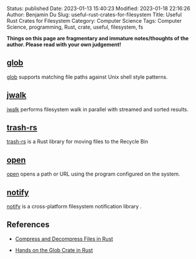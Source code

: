 Status: published
Date: 2023-01-13 15:40:23
Modified: 2023-01-18 22:16:26
Author: Benjamin Du
Slug: useful-rust-crates-for-filesystem
Title: Useful Rust Crates for Filesystem
Category: Computer Science
Tags: Computer Science, programming, Rust, crate, useful, filesystem, fs

**Things on this page are fragmentary and immature notes/thoughts of the author. Please read with your own judgement!**

## [glob](https://crates.io/crates/glob)
[glob](https://crates.io/crates/glob)
supports matching file paths against Unix shell style patterns.

## [jwalk](https://crates.io/crates/jwalk)
[jwalk](https://crates.io/crates/jwalk)
performs filesystem walk in parallel with streamed and sorted results.

## [trash-rs](https://github.com/Byron/trash-rs)
[trash-rs](https://github.com/Byron/trash-rs)
is a Rust library for moving files to the Recycle Bin

## [open](https://crates.io/crates/open)
[open](https://crates.io/crates/open)
opens a path or URL using the program configured on the system.

## [notify](https://crates.io/crates/notify)
[notify](https://crates.io/crates/notify)
is a cross-platform filesystem notification library
.

## References

- [Compress and Decompress Files in Rust](https://www.legendu.net/misc/blog/compress-and-decompress-files-in-rust)

- [Hands on the Glob Crate in Rust](https://www.legendu.net/misc/blog/hands-on-the-glob-crate-in-rust)
